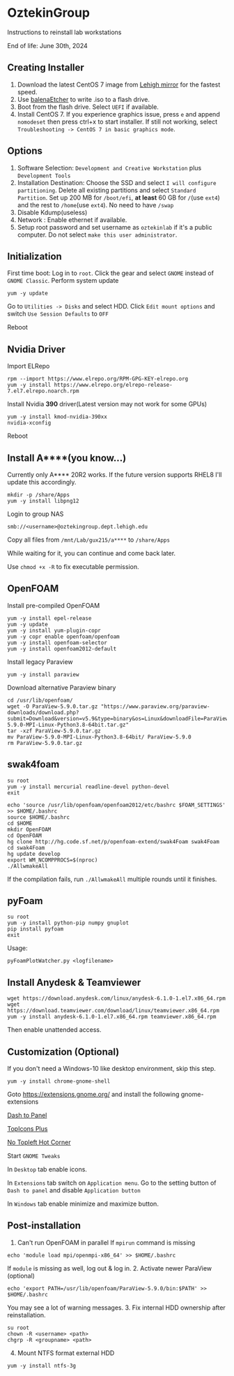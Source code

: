 # OztekinGroup
Instructions to reinstall lab workstations

End of life: June 30th, 2024
## Creating Installer
1. Download the latest CentOS 7 image from [Lehigh mirror](http://linux.cc.lehigh.edu/centos/7/isos/x86_64/CentOS-7-x86_64-DVD-2009.iso) for the fastest speed.
2. Use [balenaEtcher](https://www.balena.io/etcher/) to write .iso to a flash drive.
3. Boot from the flash drive. Select `UEFI` if available.
4. Install CentOS 7. If you experience graphics issue, press `e` and append `nomodeset` then press ctrl+x to start installer. If still not working, select `Troubleshooting -> CentOS 7 in basic graphics mode`.
## Options
1. Software Selection: `Development and Creative Workstation` plus `Development Tools`
2. Installation Destination: Choose the SSD and select `I will configure partitioning`. Delete all existing partitions and select `Standard Partition`. Set up 200 MB for `/boot/efi`, **at least** 60 GB for `/`(use `ext4`) and the rest to `/home`(use `ext4`). No need to have `/swap`
3. Disable Kdump(useless)
4. Network : Enable ethernet if available.
5. Setup root password and set username as `oztekinlab` if it's a public computer. Do not select `make this user administrator`.

## Initialization
First time boot: Log in to `root`. Click the gear and select `GNOME` instead of `GNOME Classic`.
Perform system update
```
yum -y update
```
Go to `Utilities -> Disks` and select HDD. Click `Edit mount options` and switch `Use Session Defaults` to `OFF`

Reboot

## Nvidia Driver
Import ELRepo
```
rpm --import https://www.elrepo.org/RPM-GPG-KEY-elrepo.org
yum -y install https://www.elrepo.org/elrepo-release-7.el7.elrepo.noarch.rpm
```
Install Nvidia **390** driver(Latest version may not work for some GPUs)
```
yum -y install kmod-nvidia-390xx
nvidia-xconfig
```
Reboot

## Install A****(you know...)
Currently only A**** 20R2 works. If the future version supports RHEL8 I'll update this accordingly.
```
mkdir -p /share/Apps
yum -y install libpng12
```
Login to group NAS
```
smb://<username>@oztekingroup.dept.lehigh.edu
```
Copy all files from `/mnt/Lab/gux215/a****` to `/share/Apps`

While waiting for it, you can continue and come back later.

Use `chmod +x -R` to fix executable permission.

## OpenFOAM
Install pre-compiled OpenFOAM
```
yum -y install epel-release
yum -y update
yum -y install yum-plugin-copr
yum -y copr enable openfoam/openfoam
yum -y install openfoam-selector
yum -y install openfoam2012-default
```
Install legacy Paraview
```
yum -y install paraview
```
Download alternative Paraview binary
```
cd /usr/lib/openfoam/
wget -O ParaView-5.9.0.tar.gz "https://www.paraview.org/paraview-downloads/download.php?submit=Download&version=v5.9&type=binary&os=Linux&downloadFile=ParaView-5.9.0-MPI-Linux-Python3.8-64bit.tar.gz"
tar -xzf ParaView-5.9.0.tar.gz 
mv ParaView-5.9.0-MPI-Linux-Python3.8-64bit/ ParaView-5.9.0
rm ParaView-5.9.0.tar.gz 
```
## swak4foam
```
su root
yum -y install mercurial readline-devel python-devel
exit
```
```
echo 'source /usr/lib/openfoam/openfoam2012/etc/bashrc $FOAM_SETTINGS' >> $HOME/.bashrc
source $HOME/.bashrc
cd $HOME
mkdir OpenFOAM
cd OpenFOAM
hg clone http://hg.code.sf.net/p/openfoam-extend/swak4Foam swak4Foam
cd swak4Foam
hg update develop
export WM_NCOMPPROCS=$(nproc)
./AllwmakeAll
```
If the compilation fails, run `./AllwmakeAll` multiple rounds until it finishes.

## pyFoam
```
su root
yum -y install python-pip numpy gnuplot
pip install pyfoam
exit
```
Usage:
```
pyFoamPlotWatcher.py <logfilename>
```
## Install Anydesk & Teamviewer
```
wget https://download.anydesk.com/linux/anydesk-6.1.0-1.el7.x86_64.rpm
wget https://download.teamviewer.com/download/linux/teamviewer.x86_64.rpm
yum -y install anydesk-6.1.0-1.el7.x86_64.rpm teamviewer.x86_64.rpm
```
Then enable unattended access.
## Customization (Optional)
If you don't need a Windows-10 like desktop environment, skip this step.
```
yum -y install chrome-gnome-shell
```
Goto https://extensions.gnome.org/ and install the following gnome-extensions

[Dash to Panel](https://extensions.gnome.org/extension/1160/dash-to-panel/)

[TopIcons Plus](https://extensions.gnome.org/extension/1031/topicons/)

[No Topleft Hot Corner](https://extensions.gnome.org/extension/118/no-topleft-hot-corner/)

Start `GNOME Tweaks`

In `Desktop` tab enable icons.

In `Extensions` tab switch on `Application menu`. Go to the setting button of `Dash to panel` and disable `Application button`

In `Windows` tab enable minimize and maximize button.

## Post-installation
1. Can't run OpenFOAM in parallel
If `mpirun` command is missing
```
echo 'module load mpi/openmpi-x86_64' >> $HOME/.bashrc
```
If `module` is missing as well, log out & log in.
2. Activate newer ParaView (optional)
```
echo 'export PATH=/usr/lib/openfoam/ParaView-5.9.0/bin:$PATH' >> $HOME/.bashrc
```
You may see a lot of warning messages.
3. Fix internal HDD ownership after reinstallation.
```
su root
chown -R <username> <path>
chgrp -R <groupname> <path>
```
4. Mount NTFS format external HDD
```
yum -y install ntfs-3g
```
